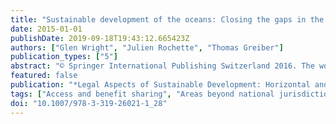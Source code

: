 ```yaml
---
title: "Sustainable development of the oceans: Closing the gaps in the international legal framework"
date: 2015-01-01
publishDate: 2019-09-18T19:43:12.665423Z
authors: ["Glen Wright", "Julien Rochette", "Thomas Greiber"]
publication_types: ["5"]
abstract: "© Springer International Publishing Switzerland 2016. The world's oceans are critical providers of ecosystem services and they are under increasing pressure from expanding and intensifying human activities. A range of international instruments and institutions aim to regulate maritime activities, though some legal gaps in the international framework remain. In particular, areas beyond national jurisdiction (ABNJ) lack an overarching regulatory framework, with no provisions for marine protected areas, environmental impact assessment, or access and benefit sharing in relation to marine genetic resources. There are also gaps and weakness in the international framework for the exploitation of offshore oil and gas resources. In this chapter, we highlight these gaps, outline relevant ongoing processes to fill them, and propose ways forward."
featured: false
publication: "*Legal Aspects of Sustainable Development: Horizontal and Sectorial Policy Issues*"
tags: ["Access and benefit sharing", "Areas beyond national jurisdiction", "Environmental impact assessment", "Marine genetic resources", "Marine protected areas", "Offshore oil and gas"]
doi: "10.1007/978-3-319-26021-1_28"
---
```


